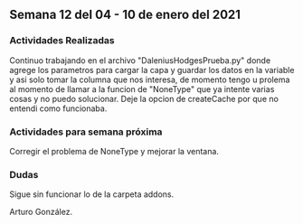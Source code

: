 ## Semana 12 del 04 - 10 de enero del 2021

### Actividades Realizadas

Continuo trabajando en el archivo "DaleniusHodgesPrueba.py" donde agrege los parametros para cargar la capa y guardar los datos en la variable 
y asi solo tomar la columna que nos interesa, de momento tengo u prolema al momento de llamar a la funcion de "NoneType" que ya intente varias 
cosas y no puedo solucionar. Deje la opcion de createCache por que no entendi como funcionaba.

### Actividades para semana próxima

Corregir el problema de NoneType y mejorar la ventana.

### Dudas

Sigue sin funcionar lo de la carpeta addons.

Arturo González.
